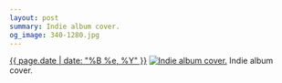 ```yaml
---
layout: post
summary: Indie album cover.
og_image: 340-1280.jpg
---
```


<p>
  <time><a href="/340">{{ page.date | date: "%B %e, %Y" }}</a></time>
  <a href="/340"><img src="{{ site.assets_url }}/340-640.jpg" srcset="{{ site.assets_url }}/340-1280.jpg 1280w, {{ site.assets_url }}/340-960.jpg 960w, {{ site.assets_url }}/340-640.jpg 640w, {{ site.assets_url }}/340-320.jpg 320w" sizes="(min-width: 700px) 50vw, calc(100vw - 2rem)" alt="Indie album cover." /></a>
  <span>Indie album cover.</span>
</p>
